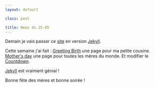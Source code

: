 ```yaml
---
layout: default

class: post

title: News du 25-05
---
```


Demain je vais passer ce [site](//tmcharly.github.io) en version [Jekyll](//jekyllrb.com/).

Cette semaine j'ai fait :
[Greeting Birth](//cedced19.github.io/demo/greeting-birth/) une page pour ma petite cousine.
[Mother's day](//cedced19.github.io/demo/mothers-day/) une page pour toutes les mères du monde.
Et modifier le [Countdown](//cedced19.github.io/demo/countdown-page/).

[Jekyll](//jekyllrb.com/) est vraiment génial !

Bonne fête des mères et bonne soirée !
